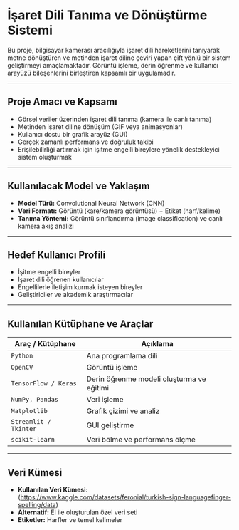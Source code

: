 # İşaret Dili Tanıma ve Dönüştürme Sistemi

Bu proje, bilgisayar kamerası aracılığıyla işaret dili hareketlerini tanıyarak metne dönüştüren ve metinden işaret diline çeviri yapan çift yönlü bir sistem geliştirmeyi amaçlamaktadır. Görüntü işleme, derin öğrenme ve kullanıcı arayüzü bileşenlerini birleştiren kapsamlı bir uygulamadır.

---

## Proje Amacı ve Kapsamı

- Görsel veriler üzerinden işaret dili tanıma (kamera ile canlı tanıma)
- Metinden işaret diline dönüşüm (GIF veya animasyonlar)
- Kullanıcı dostu bir grafik arayüz (GUI)
- Gerçek zamanlı performans ve doğruluk takibi
- Erişilebilirliği artırmak için işitme engelli bireylere yönelik destekleyici sistem oluşturmak

---

## Kullanılacak Model ve Yaklaşım

- **Model Türü:** Convolutional Neural Network (CNN)
- **Veri Formatı:** Görüntü (kare/kamera görüntüsü) + Etiket (harf/kelime)
- **Tanıma Yöntemi:** Görüntü sınıflandırma (image classification) ve canlı kamera akış analizi

---

## Hedef Kullanıcı Profili

- İşitme engelli bireyler
- İşaret dili öğrenen kullanıcılar
- Engellilerle iletişim kurmak isteyen bireyler
- Geliştiriciler ve akademik araştırmacılar

---

## Kullanılan Kütüphane ve Araçlar

| Araç / Kütüphane | Açıklama |
|------------------|----------|
| `Python`         | Ana programlama dili |
| `OpenCV`         | Görüntü işleme |
| `TensorFlow / Keras` | Derin öğrenme modeli oluşturma ve eğitimi |
| `NumPy, Pandas`  | Veri işleme |
| `Matplotlib`     | Grafik çizimi ve analiz |
| `Streamlit / Tkinter` | GUI geliştirme |
| `scikit-learn`   | Veri bölme ve performans ölçme |

---

## Veri Kümesi

- **Kullanılan Veri Kümesi:** (https://www.kaggle.com/datasets/feronial/turkish-sign-languagefinger-spelling/data)
- **Alternatif:** El ile oluşturulan özel veri seti
- **Etiketler:** Harfler ve temel kelimeler
